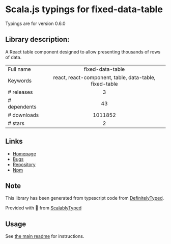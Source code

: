 
# Scala.js typings for fixed-data-table

Typings are for version 0.6.0

## Library description:
A React table component designed to allow presenting thousands of rows of data.

|                    |                 |
| ------------------ | :-------------: |
| Full name          | fixed-data-table |
| Keywords           | react, react-component, table, data-table, fixed-table |
| # releases         | 3 |
| # dependents       | 43 |
| # downloads        | 1011852 |
| # stars            | 2 |

## Links
- [Homepage](https://github.com/facebook/fixed-data-table#readme)
- [Bugs](https://github.com/facebook/fixed-data-table/issues)
- [Repository](https://github.com/facebook/fixed-data-table)
- [Npm](https://www.npmjs.com/package/fixed-data-table)
    


## Note
This library has been generated from typescript code from [DefinitelyTyped](https://definitelytyped.org).

Provided with :purple_heart: from [ScalablyTyped](https://github.com/oyvindberg/ScalablyTyped)

## Usage
See [the main readme](../../readme.md) for instructions.


